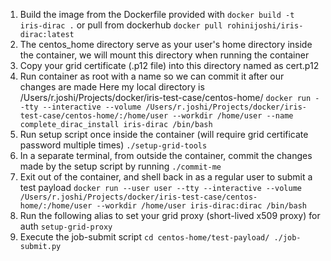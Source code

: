 1. Build the image from the Dockerfile provided with 
`docker build -t iris-dirac .` 
or pull from dockerhub
`docker pull rohinijoshi/iris-dirac:latest`
2. The centos_home directory serve as your user's home directory inside the container, we will mount this directory when running the container
3. Copy your grid certificate (.p12 file) into this directory named as cert.p12
4. Run container as root with a name so we can commit it after our changes are made
   Here my local directory is /Users/r.joshi/Projects/docker/iris-test-case/centos-home/
`docker run --tty --interactive --volume /Users/r.joshi/Projects/docker/iris-test-case/centos-home/:/home/user --workdir /home/user --name complete_dirac_install iris-dirac /bin/bash`
5. Run setup script once inside the container (will require grid certificate password multiple times)
`./setup-grid-tools`
6. In a separate terminal, from outside the container, commit the changes made by the setup script by running
`./commit-me`
7. Exit out of the container, and shell back in as a regular user to submit a test payload
`docker run --user user --tty --interactive --volume /Users/r.joshi/Projects/docker/iris-test-case/centos-home/:/home/user --workdir /home/user iris-dirac:dirac /bin/bash`
8. Run the following alias to set your grid proxy (short-lived x509 proxy) for auth
`setup-grid-proxy`
9. Execute the job-submit script 
`cd centos-home/test-payload/
./job-submit.py ` 
